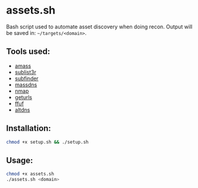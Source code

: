 # assets.sh
Bash script used to automate asset discovery when doing recon. Output will be saved in: `~/targets/<domain>`.

## Tools used:
- [amass](https://github.com/OWASP/Amass)
- [sublist3r](https://github.com/aboul3la/Sublist3r)
- [subfinder](https://github.com/projectdiscovery/subfinder)
- [massdns](https://github.com/blechschmidt/massdns/tree/v0.2)
- [nmap](https://nmap.org/)
- [geturls](https://github.com/mr-n30/geturls)
- [ffuf](https://github.com/ffuf/ffuf)
- [altdns](https://github.com/infosec-au/altdns)

## Installation:
```bash
chmod +x setup.sh && ./setup.sh
```

## Usage:
```bash
chmod +x assets.sh
./assets.sh <domain>
```
